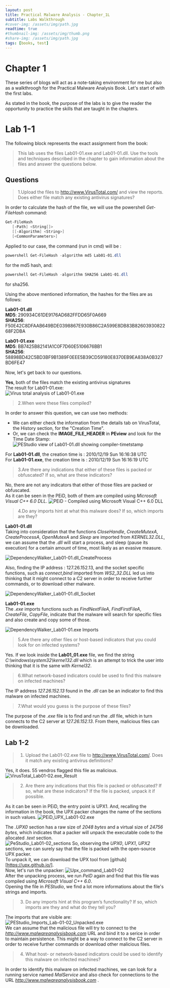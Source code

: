 ```yaml
---
layout: post
title: Practical Malware Analysis - Chapter_1L
subtitle: Labs Walkthrough
#cover-img: /assets/img/path.jpg
readtime: true
#thumbnail-img: /assets/img/thumb.png
#share-img: /assets/img/path.jpg
tags: [books, test]
---
```


# Chapter 1

These series of blogs will act as a note-taking environment for me but also as a walkthroogh for the Practical Malware Analysis Book.
Let's start of with the first labs.

As stated in the book, the purpose of the labs is to give the reader the opportunity to practice the skills that are taught in the chapters.

# Lab 1-1
The following block represents the exact assignment from the book:
>This lab uses the files Lab01-01.exe and Lab01-01.dll. Use the tools and techniques
described in the chapter to gain information about the files and
answer the questions below.

## Questions
>   1.Upload the files to http://www.VirusTotal.com/ and view the reports. Does
either file match any existing antivirus signatures?

In order to calculate the hash of the file, we will use the powershell *Get-FileHash* command:

```powershell
Get-FileHash
   [-Path] <String[]>
   [[-Algorithm] <String>]
   [<CommonParameters>]
```

Applied to our case, the command (run in cmd) will be : 

```powershell
powershell Get-FileHash -algorithm md5 Lab01-01.dll
```
for the md5 hash, and:

```powershell
powershell Get-FileHash -algorithm SHA256 Lab01-01.dll
```
for sha256.

Using the above mentioned information, the hashes for the files are as follows:

**Lab01-01.dll**  
**MD5**: 290934C61DE9176AD682FFDD65F0A669  
**SHA256**: F50E42C8DFAAB649BDE0398867E930B86C2A599E8DB83B8260393082268F2DBA

**Lab01-01.exe**  
**MD5**: BB7425B82141A1C0F7D60E5106676BB1  
**SHA256**: 58898BD42C5BD3BF9B1389F0EEE5B39CD59180E8370EB9EA838A0B327BD6FE47

Now, let's get back to our questions.

**Yes**, both of the files match the existing antivirus signatures   
The result for Lab01-01.exe:   
![Virus total analysis of Lab01-01.exe](/assets/img/Lab01-01.exe%20virustotal.png)

> 2.When were these files compiled?

In order to answer this question, we can use two methods:    

- We can either check the information from the details tab on VirusTotal, the History section, for the "Creation Time".
- Or, we can check the **IMAGE_FILE_HEADER** in __PEview__ and look for the Time Date Stamp:
   ![PEStudio view of Lab01-01.dll showing compiler-timetstamp](/assets/img/Lab1-1/Lab1-1_lab01-01.dll_PEStudio.png)

For **Lab01-01.dll**, the creation time is : 2010/12/19 Sun 16:16:38 UTC  
For **Lab01-01.exe**, the creation time is : 2010/12/19 Sun 16:16:19 UTC  

> 3.Are there any indications that either of these files is packed or obfuscated?
If so, what are these indicators?

No, there are not any indicators that either of those files are packed or obfuscated.   
As it can be seen in the PEiD, both of them are compiled using *Microsoft Visual C++ 6.0 DLL*.
![PEiD - Compiled using Microsoft Visual C++ 6.0 DLL][PEiD]

> 4.Do any imports hint at what this malware does? If so, which imports
are they?

**Lab01-01.dll**  
Taking into consideration that the functions _CloseHandle_, _CreateMutexA_, _CreateProcessA_, _OpenMutexA_ and _Sleep_ are imported from _KERNEL32.DLL_, we can assume that the _.dll_ will start a process, and sleep (pause its execution) for a certain amount of time, most likely as an evasive measure.

![DependencyWalker_Lab01-01.dll_CreateProcess][DepWalkerLab01-01.dll_CreateProcess]

Also, finding the IP address : 127.26.152.13, and the socket specific functions, such as _connect_,_bind_ imported from _WS2_32.DLL_ led us into thinking that it might connect to a C2 server in order to receive further commands, or to download other malware.

![DependencyWalker_Lab01-01.dll_Socket][DepWalkerLab01-01.dll_socket]

**Lab01-01.exe**  
The _.exe_ imports functions such as _FindNextFileA_, _FindFirstFileA_, _CreateFile_, _CopyFile_, indicate that the malware will search for specific files and also create and copy some of those.

![DependencyWalker_Lab01-01.exe Imports][DepWalkerLab01-01.exe_Imports]

> 5.Are there any other files or host-based indicators that you could look for
on infected systems?

Yes. If we look inside the **Lab01_01.exe** file, we find the string _C:\windows\system32\kerne132.dll_ which is an attempt to trick the user into thinking that it is the same with _Kernel32_. 

> 6.What network-based indicators could be used to find this malware on
infected machines?

The IP address _127.26.152.13_ found in the _.dll_ can be an indicator to find this malware on infected machines.

> 7.What would you guess is the purpose of these files?

The purpose of the _.exe_ file is to find and run the _.dll_ file, which in turn connects to the C2 server at _127.26.152.13_. From there, malicious files can be downloaded.


## Lab 1-2

> 1. Upload the Lab01-02.exe file to http://www.VirusTotal.com/. Does it match
any existing antivirus definitions?

Yes, it does. 55 vendros flagged this file as malicious.
![VirusTotal_Lab01-02.exe_Result][Lab01-02.exe_VirusTotal]

> 2. Are there any indications that this file is packed or obfuscated? If so,
what are these indicators? If the file is packed, unpack it if possible.

As it can be seen in PEiD, the entry point is UPX1. And, recalling the information in the book, the UPX packer changes the name of the sections in such values.
![PEiD_UPX_Lab01-02.exe][PEiD_UPX_Lab01-02.exe]

The _.UPX0_ section has a raw size of _2048 bytes_ and a virtual size of _24756 bytes_, which indicates that a packer will unpack the executable code to the allocated _.text_ section.  
![PeStudio_Lab01-02_sections][PeStudio_Lab01-02_sections]
So, observing the _UPX0_, _UPX1_, _UPX2_ sections, we can surely say that the file is packed with the open-source UPX packer.  
To unpack it, we can download the UPX tool from [github][https://upx.github.io/].  
Now, let's run the unpacker:
![Upx_command_Lab01-02][Lab01-02_UPX]  
After the unpacking process, we run _PeID_ again and find that this file was compiled using _Microsoft Visual C++ 6.0_.  
Opening the file in _PEStudio_, we find a lot more informations about the file's strings and imports.

> 3. Do any imports hint at this program’s functionality? If so, which imports
are they and what do they tell you?

The imports that are visible are: 
![PEStudio_Imports_Lab-01-02_Unpacked.exe][PEStudio_Imports_Lab-01-02_Unpacked.exe]  
We can assume that the malicious file will try to connect to the _http://www.malwareanalysisbook.com_ URL and bind it to a serice in order to maintain persistence. This might be a way to connect to the C2 server in order to receive further commands or download other malicious files.



> 4. What host- or network-based indicators could be used to identify this
malware on infected machines?

 In order to identify this malware on infected machines, we can look for a running service named _MalService_ and also check for connections to the URL _http://www.malwareanalysisbook.com_ .


[PEiD]:/assets/img/Lab1-1/PeiD_MicrosoftVisualC++6.0.png
[DepWalkerLab01-01.dll_CreateProcess]:/assets/img/Lab1-1/DepWalker_Lab01-01.dll_CreateProcess.png
[DepWalkerLab01-01.dll_socket]:/assets/img/Lab1-1/DepWalker_Lab01-01.dll_socket.png
[DepWalkerLab01-01.exe_Imports]:/assets/img/Lab1-1/DepWalker_Lab01-01.exe_Imports.png
[Lab01-02.exe_VirusTotal]:/assets/img/Lab1-2/Question1_VirusTotal_Lab01-02.exe.png
[PEiD_UPX_Lab01-02.exe]:/assets/img/Lab1-2/Lab01-02.exe_PEiD.png
[PeStudio_Lab01-02_sections]:/assets/img/Lab1-2/Question2_PeStudio_Lab01-02.exe.png
[Lab01-02_UPX]:/assets/img/Lab1-2/Question2_UPX_Lab01-02.exe.png
[PEStudio_Imports_Lab-01-02_Unpacked.exe]:/assets/img/Lab1-2/Question3_PeStudio_Lab01-02.exe.png
